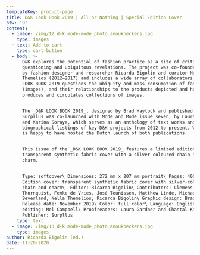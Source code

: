 ```yaml
---
templateKey: product-page
title: D&K Look Book 2019 | All or Nothing | Special Edition Cover
btw: '9'
content:
  - image: /img/12_d-k_mode-mode_photo_anoukbeckers.jpg
    type: images
  - text: Add to cart
    type: cart-button
  - body: >-
      D&K explores the potential of fashion practice as a site of critical
      questioning and ubiquitous revelations. The project was co-founded in 2012
      by fashion designer and researcher Ricarda Bigolin and curator Nella
      Themelios (2012–2017) and includes a wide array of collaborators. The D&K
      LOOK BOOK 2019 questions the ubiquity and mass consumption of fashion
      (images), and their relationships to the products depicted and how fashion
      produces and circulates collections of images.


      The _D&K LOOK BOOK 2019_, designed by Brad Haylock and published by
      Surpllus was co-launched with Mode and Mode issue seven, by Laura Gardner
      and Karina Soraya, which serves as an anthology of text works and
      biographical listings of key D&K projects from 2012 to present. Warehouse
      is happy to have hosted the Dutch launch of both publications.


      This issue of the _D&K LOOK BOOK 2019_ features a limited edition
      transparent synthetic fabric cover with a silver-coloured chain and
      charm. 


      Type: softcover\ Dimensions: 272 mm x 207 mm portrait\ Pages: 400\ Special
      Edition cover: transparent synthetic fabric cover with silver-coloured
      chain and charm\  Editor: Ricarda Bigolin\ Contributors: Clemens
      Thornquist, Femke de Vries, José Teunissen, Matthew Linde, Michael
      Beverland, Nella Themelios, Ricarda Bigolin\ Graphic design: Brad Haylock\
      Release date: November 2019\ Color: full color\ Language: English\ Text
      editing: Mel Campbell\ Proofreaders: Laura Gardner and Chantal Kirby\
      Publisher: Surpllus
    type: text
  - image: /img/13_d-k_mode-mode_photo_anoukbeckers.jpg
    type: images
author: Ricarda Bigolin (ed.)
date: 11-20-2020
---
```


